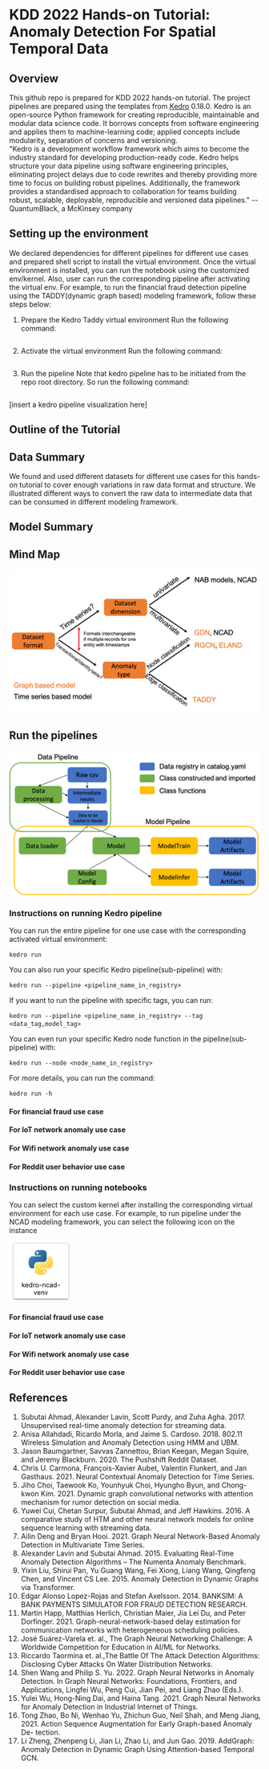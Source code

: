 # KDD 2022 Hands-on Tutorial: Anomaly Detection For Spatial Temporal Data

## Overview
This github repo is prepared for KDD 2022 hands-on tutorial. The project pipelines are prepared using the templates from [Kedro](https://kedro.readthedocs.io/en/stable/) 0.18.0. Kedro is an open-source Python framework for creating reproducible, maintainable and modular data science code. It borrows concepts from software engineering and applies them to machine-learning code; applied concepts include modularity, separation of concerns and versioning.  
"Kedro is a development workflow framework which aims to become the industry standard for developing production-ready code. Kedro helps structure your data pipeline using software engineering principles, eliminating project delays due to code rewrites and thereby providing more time to focus on building robust pipelines. Additionally, the framework provides a standardised approach to collaboration for teams building robust, scalable, deployable, reproducible and versioned data pipelines." --QuantumBlack, a McKinsey company


## Setting up the environment

We declared dependencies for different pipelines for different use cases and prepared shell script to install the virtual environment. Once the virtual environment is installed, you can run the notebook using the customized env/kernel. Also, user can run the corresponding pipeline after activating the virtual env. 
For example, to run the financial fraud detection pipeline using the TADDY(dynamic graph based) modeling framework, follow these steps below: 
1. Prepare the Kedro Taddy virtual environment 
Run the following command:
```
```

2. Activate the virtual environment
Run the following command:
```
```

3. Run the pipeline 
Note that kedro pipeline has to be initiated from the repo root directory. So run the following command: 
```
```

[insert a kedro pipeline visualization here]

## Outline of the Tutorial

## Data Summary
We found and used different datasets for different use cases for this hands-on tutorial to cover enough variations in raw data format and structure. We illustrated different ways to convert the raw data to intermediate data that can be consumed in different modeling framework.  

## Model Summary 

## Mind Map 
![Determine model framework based on your data format, dimensionality and anomaly type](img/mindmap.png)

## Run the pipelines 
![Kedro pipeline design](img/pipeline_design.png)

### Instructions on running Kedro pipeline 

You can run the entire pipeline for one use case with the corresponding activated virtual environment:

```
kedro run
```
You can also run your specific Kedro pipeline(sub-pipeline) with:

```
kedro run --pipeline <pipeline_name_in_registry>
```
If you want to run the pipeline with specific tags, you can run: 
```
kedro run --pipeline <pipeline_name_in_registry> --tag <data_tag,model_tag>
```

You can even run your specific Kedro node function in the pipeline(sub-pipeline) with:

```
kedro run --node <node_name_in_registry>
```


For more details, you can run the command:
```
kedro run -h
```
#### For financial fraud use case 


#### For IoT network anomaly use case 


#### For Wifi network anomaly use case


#### For Reddit user behavior use case
### Instructions on running notebooks
You can select the custom kernel after installing the corresponding virtual environment for each use case. For example, to run pipeline under the NCAD modeling framework, you can select the following icon on the instance

![Select your custom kernel](img/custom_kernel.png)
#### For financial fraud use case 


#### For IoT network anomaly use case 


#### For Wifi network anomaly use case


#### For Reddit user behavior use case



## References 
1. Subutai Ahmad, Alexander Lavin, Scott Purdy, and Zuha Agha. 2017. Unsupervised real-time anomaly detection for streaming data. 
2. Anisa Allahdadi, Ricardo Morla, and Jaime S. Cardoso. 2018. 802.11 Wireless Simulation and Anomaly Detection using HMM and UBM.
3. Jason Baumgartner, Savvas Zannettou, Brian Keegan, Megan Squire, and Jeremy Blackburn. 2020. The Pushshift Reddit Dataset. 
4. Chris U. Carmona, François-Xavier Aubet, Valentin Flunkert, and Jan Gasthaus. 2021. Neural Contextual Anomaly Detection for Time Series. 
5. Jiho Choi, Taewook Ko, Younhyuk Choi, Hyungho Byun, and Chong-kwon Kim. 2021. Dynamic graph convolutional networks with attention mechanism for rumor detection on social media. 
6. Yuwei Cui, Chetan Surpur, Subutai Ahmad, and Jeff Hawkins. 2016. A comparative study of HTM and other neural network models for online sequence learning with streaming data. 
7. Ailin Deng and Bryan Hooi. 2021. Graph Neural Network-Based Anomaly Detection in Multivariate Time Series.
8. Alexander Lavin and Subutai Ahmad. 2015. Evaluating Real-Time Anomaly Detection Algorithms – The Numenta Anomaly Benchmark. 
9. Yixin Liu, Shirui Pan, Yu Guang Wang, Fei Xiong, Liang Wang, Qingfeng Chen, and Vincent CS Lee. 2015. Anomaly Detection in Dynamic Graphs via Transformer.
10. Edgar Alonso Lopez-Rojas and Stefan Axelsson. 2014. BANKSIM: A BANK PAYMENTS SIMULATOR FOR FRAUD DETECTION RESEARCH.
11. Martin Happ, Matthias Herlich, Christian Maier, Jia Lei Du, and Peter Dorfinger. 2021. Graph-neural-network-based delay estimation for communication networks with heterogeneous scheduling policies. 
12. José Suárez-Varela et. al., The Graph Neural Networking Challenge: A Worldwide Competition for Education in AI/ML for Networks. 
13. Riccardo Taormina et. al.,The Battle Of The Attack Detection Algorithms: Disclosing Cyber Attacks On Water Distribution Networks.
14. Shen Wang and Philip S. Yu. 2022. Graph Neural Networks in Anomaly Detection. In Graph Neural Networks: Foundations, Frontiers, and Applications, Lingfei Wu, Peng Cui, Jian Pei, and Liang Zhao (Eds.). 
15. Yulei Wu, Hong-Ning Dai, and Haina Tang. 2021. Graph Neural Networks for Anomaly Detection in Industrial Internet of Things. 
16. Tong Zhao, Bo Ni, Wenhao Yu, Zhichun Guo, Neil Shah, and Meng Jiang, 2021. Action Sequence Augmentation for Early Graph-based Anomaly De-
tection. 
17. Li Zheng, Zhenpeng Li, Jian Li, Zhao Li, and Jun Gao. 2019. AddGraph: Anomaly Detection in Dynamic Graph Using Attention-based Temporal GCN. 

